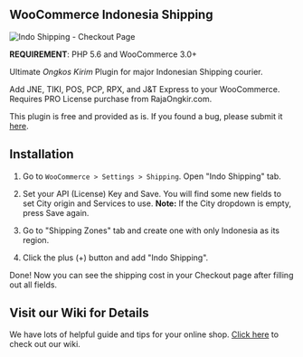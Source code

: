 ## WooCommerce Indonesia Shipping

![Indo Shipping - Checkout Page](http://cdn.setyono.net/indo-shipping/wcis-select-courier.jpg)

**REQUIREMENT**: PHP 5.6 and WooCommerce 3.0+

Ultimate *Ongkos Kirim* Plugin for major Indonesian Shipping courier.

Add JNE, TIKI, POS, PCP, RPX, and J&T Express to your WooCommerce. Requires PRO License purchase from RajaOngkir.com.

This plugin is free and provided as is. If you found a bug, please submit it [here](https://github.com/hrsetyono/wc-indo-shipping/issues).

## Installation

1. Go to `WooCommerce > Settings > Shipping`. Open "Indo Shipping" tab.

1. Set your API (License) Key and Save. You will find some new fields to set City origin and Services to use. **Note:** If the City dropdown is empty, press Save again.

1. Go to "Shipping Zones" tab and create one with only Indonesia as its region.

1. Click the plus (+) button and add "Indo Shipping".

Done! Now you can see the shipping cost in your Checkout page after filling out all fields.

## Visit our Wiki for Details

We have lots of helpful guide and tips for your online shop. [Click here](https://github.com/hrsetyono/woocommerce-indo-shipping/wiki) to check out our wiki.
